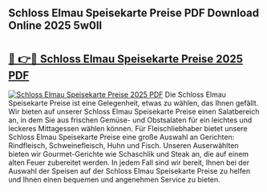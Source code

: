 ## Schloss Elmau Speisekarte Preise PDF Download Online 2025 5w0Il

# <h2><a href="http://gc76bm.nevu.top/?p=Schloss+Elmau+Speisekarte+Preise">🔗 👉🔴 Schloss Elmau Speisekarte Preise 2025 PDF</a></h2>

[![Schloss Elmau Speisekarte Preise 2025 PDF](https://i.imgur.com/dBaPXMq.png)](http://gc76bm.nevu.top/?p=Schloss+Elmau+Speisekarte+Preise)
Die Schloss Elmau Speisekarte Preise ist eine Gelegenheit, etwas zu wählen, das Ihnen gefällt. Wir bieten auf unserer Schloss Elmau Speisekarte Preise einen Salatbereich an, in dem Sie aus frischen Gemüse- und Obstsalaten für ein leichtes und leckeres Mittagessen wählen können. Für Fleischliebhaber bietet unsere Schloss Elmau Speisekarte Preise eine große Auswahl an Gerichten: Rindfleisch, Schweinefleisch, Huhn und Fisch. Unseren Auserwählten bieten wir Gourmet-Gerichte wie Schaschlik und Steak an, die auf einem alten Feuer zubereitet werden. In jedem Fall sind wir bereit, Ihnen bei der Auswahl der Speisen auf der Schloss Elmau Speisekarte Preise zu helfen und Ihnen einen bequemen und angenehmen Service zu bieten.

